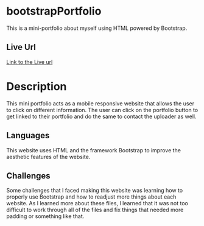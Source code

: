 # bootstrapPortfolio
This is a mini-portfolio about myself using HTML powered by Bootstrap. 
## Live Url
[Link to the Live url](https://usualketchup.github.io/bootstrapPortfolio/index.html)

# Description
This mini portfolio acts as a mobile responsive website that allows the user to click on different information. 
The user can click on the portfolio button to get linked to their portfolio and do the same to contact the uploader as well.

## Languages
This website uses HTML and the framework Bootstrap to improve the aesthetic features of the website.

## Challenges 
Some challenges that I faced making this website was learning how to properly use Bootstrap and how to readjust more things about each website.
As I learned more about these files, I learned that it was not too difficult to work through all of the files and fix things that needed more padding or something like that.

